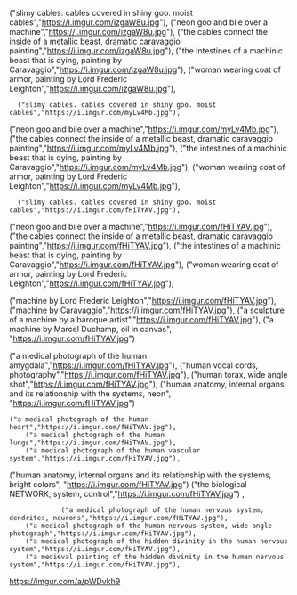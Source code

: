    ("slimy cables. cables covered in shiny goo. moist cables","https://i.imgur.com/izgaW8u.jpg"),
   ("neon goo and bile over a machine","https://i.imgur.com/izgaW8u.jpg"),
      ("the cables connect the inside of a metallic beast, dramatic caravaggio painting","https://i.imgur.com/izgaW8u.jpg"),
     ("the intestines of a machinic beast that is dying, painting by Caravaggio","https://i.imgur.com/izgaW8u.jpg"),
   ("woman wearing coat of armor, painting by Lord Frederic Leighton","https://i.imgur.com/izgaW8u.jpg"),
    
      ("slimy cables. cables covered in shiny goo. moist cables","https://i.imgur.com/myLv4Mb.jpg"),
   ("neon goo and bile over a machine","https://i.imgur.com/myLv4Mb.jpg"),
      ("the cables connect the inside of a metallic beast, dramatic caravaggio painting","https://i.imgur.com/myLv4Mb.jpg"),
     ("the intestines of a machinic beast that is dying, painting by Caravaggio","https://i.imgur.com/myLv4Mb.jpg"),
     ("woman wearing coat of armor, painting by Lord Frederic Leighton","https://i.imgur.com/myLv4Mb.jpg"),

  
      ("slimy cables. cables covered in shiny goo. moist cables","https://i.imgur.com/fHiTYAV.jpg"),
   ("neon goo and bile over a machine","https://i.imgur.com/fHiTYAV.jpg"),
      ("the cables connect the inside of a metallic beast, dramatic caravaggio painting","https://i.imgur.com/fHiTYAV.jpg"),
     ("the intestines of a machinic beast that is dying, painting by Caravaggio","https://i.imgur.com/fHiTYAV.jpg"),
       ("woman wearing coat of armor, painting by Lord Frederic Leighton","https://i.imgur.com/fHiTYAV.jpg"),


  ("machine by Lord Frederic Leighton","https://i.imgur.com/fHiTYAV.jpg"),
        ("machine by Caravaggio","https://i.imgur.com/fHiTYAV.jpg"),
    ("a sculpture of a machine by a baroque artist","https://i.imgur.com/fHiTYAV.jpg"),
 ("a machine by Marcel Duchamp, oil in canvas", "https://i.imgur.com/fHiTYAV.jpg")


 ("a medical photograph of the human amygdala","https://i.imgur.com/fHiTYAV.jpg"),
        ("human vocal cords, photography","https://i.imgur.com/fHiTYAV.jpg"),
    ("human torax, wide angle shot","https://i.imgur.com/fHiTYAV.jpg"),
 ("human anatomy, internal organs and its relationship with the systems, neon", "https://i.imgur.com/fHiTYAV.jpg")


    ("a medical photograph of the human heart","https://i.imgur.com/fHiTYAV.jpg"),
        ("a medical photograph of the human lungs","https://i.imgur.com/fHiTYAV.jpg"),
        ("a medical photograph of the human vascular system","https://i.imgur.com/fHiTYAV.jpg"),
 ("human anatomy, internal organs and its relationship with the systems, bright colors", "https://i.imgur.com/fHiTYAV.jpg")
("the biological NETWORK, system, control","https://i.imgur.com/fHiTYAV.jpg")   ,

                 ("a medical photograph of the human nervous system, dendrites, neurons","https://i.imgur.com/fHiTYAV.jpg"),
        ("a medical photograph of the human nervous system, wide angle photograph","https://i.imgur.com/fHiTYAV.jpg"),
        ("a medical photograph of the hidden divinity in the human nervous system","https://i.imgur.com/fHiTYAV.jpg"),
        ("a medieval painting of the hidden divinity in the human nervous system","https://i.imgur.com/fHiTYAV.jpg"),



https://imgur.com/a/pWDvkh9
